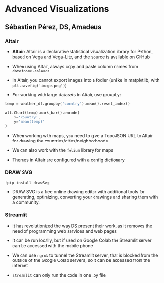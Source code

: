 # Advanced Visualizations
## Sébastien Pérez, DS, Amadeus
### Altair

* **Altair:** Altair is a declarative statistical visualization library for Python, based on Vega and Vega-Lite, and the source is available on GitHub

* When using Altair, always copy and paste column names from ```dataframe.columns```

* In Altair, you cannot export images into a fodler (unlike in matplotlib, with ```plt.savefig('image.png')```)

* For working with large datasets in Altair, use groupby:

```python
temp = weather_df.groupby('country').mean().reset_index()

alt.Chart(temp).mark_bar().encode(
    x='country',
    y='mean(temp)'
)
```

* When working with maps, you need to give a TopoJSON URL to Altair for drawing the countries/cities/neighborhoods

* We can also work with the ```folium``` library for maps

* Themes in Altair are configured with a config dictionary

### DRAW SVG

```python
!pip install drawSvg
```

* DRAW SVG is a free online drawing editor with additional tools for generating, optimizing, converting your drawings and sharing them with a community.

### Streamlit

* It has revolutionized the way DS present their work, as it removes the need of programming web services and web pages

* It can be run locally, but if used on Google Colab the Streamlit server can be accessed with the mobile phone

* We can use ```ngrok``` to tunnel the Streamlit server, that is blocked from the outside of the Google Colab servers, so it can be accessed from the internet

* ```streamlit``` can only run the code in one .py file

